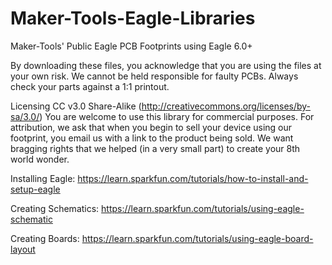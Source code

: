 Maker-Tools-Eagle-Libraries
===================

Maker-Tools' Public Eagle PCB Footprints using Eagle 6.0+ 

By downloading these files, you acknowledge that you are using the files at your own risk. We cannot be held responsible for faulty PCBs. Always check your parts against a 1:1 printout.

Licensing CC v3.0 Share-Alike (http://creativecommons.org/licenses/by-sa/3.0/) You are welcome to use this library for commercial purposes. For attribution, we ask that when you begin to sell your device using our footprint, you email us with a link to the product being sold. We want bragging rights that we helped (in a very small part) to create your 8th world wonder.

Installing Eagle: https://learn.sparkfun.com/tutorials/how-to-install-and-setup-eagle

Creating Schematics: https://learn.sparkfun.com/tutorials/using-eagle-schematic

Creating Boards: https://learn.sparkfun.com/tutorials/using-eagle-board-layout
